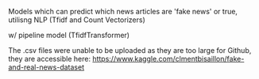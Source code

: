 Models which can predict which news articles are 'fake news' or true, utilisng NLP (Tfidf and Count Vectorizers)

w/ pipeline model (TfidfTransformer)

The .csv files were unable to be uploaded as they are too large for Github, they are accessible here: https://www.kaggle.com/clmentbisaillon/fake-and-real-news-dataset
